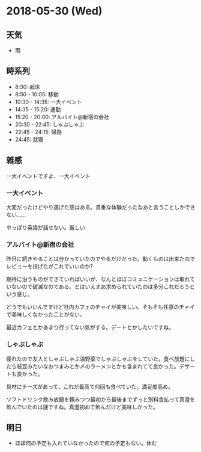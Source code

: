 # 2018-05-30 (Wed)

## 天気

- 雨

## 時系列

- 8:30: 起床
- 8:50 - 10:05: 移動
- 10:30 - 14:35: 一大イベント
- 14:35 - 15:20: 通勤
- 15:20 - 20:00: アルバイト@新宿の会社
- 20:30 - 22:45: しゃぶしゃぶ
- 22:45 - 24:15: 帰路
- 24:45: 就寝

## 雑感

一大イベントですよ、一大イベント

### 一大イベント

大変だったけどやり遂げた感はある。貴重な体験だったなあと言うことしかできない……

やっぱり英語が話せない。厳しい

### アルバイト@新宿の会社

昨日に続きやることは分かっていたのでやるだけだった。動くものは出来たのでレビューを投げたがこれでいいのか?

期待に沿うものができていればいいが、なんとほぼコミュニケーションは取れていないので破滅なのである。とはいえまあ求められていたのは多分これだろうという感じ。

どうでもいいんですけど社内カフェのチャイが美味しい。そもそも任意のチャイで美味しくなかったことがない。

最近カフェとかあまり行ってない気がする。デートとかしたいですね。

### しゃぶしゃぶ

疲れたので友人としゃぶしゃぶ温野菜でしゃぶしゃぶをしていた。食べ放題にしたら枝豆みたいなおつまみとか〆のラーメンとかも含まれてて良かった。デザートも良かった。

具材にチーズがあって、これが最高で何回も食べていた。満足度高め。

ソフトドリンク飲み放題を頼みつつ最初から最後までずっと別料金払って真澄を飲んでいたのは謎ですね。真澄初めて飲んだけど美味しかった。

## 明日

- ほぼ何の予定も入れていなかったので何の予定もない。休む
